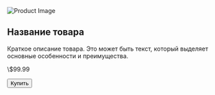 <!DOCTYPE html>
<html lang="en">
<head>
    <meta charset="UTF-8">
    <meta name="viewport" content="width=device-width, initial-scale=1.0">
    <link rel="stylesheet" href="styles.css">
    <title>Карточка товара</title>
</head>
<body>
    <div class="product-card">
        <img src="product-image.jpg" alt="Product Image" class="product-image">
        <h2 class="product-title">Название товара</h2>
        <p class="product-description">Краткое описание товара. Это может быть текст, который выделяет основные особенности и преимущества.</p>
        <p class="product-price">\$99.99</p>
        <button class="buy-button">Купить</button>
    </div>
</body>
</html>
